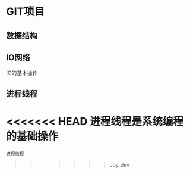 # GIT项目

## 数据结构

## IO网络
  IO的基本操作

## 进程线程
<<<<<<< HEAD
  进程线程是系统编程的基础操作
=======
    进程线程
>>>>>>> Joy_dev
